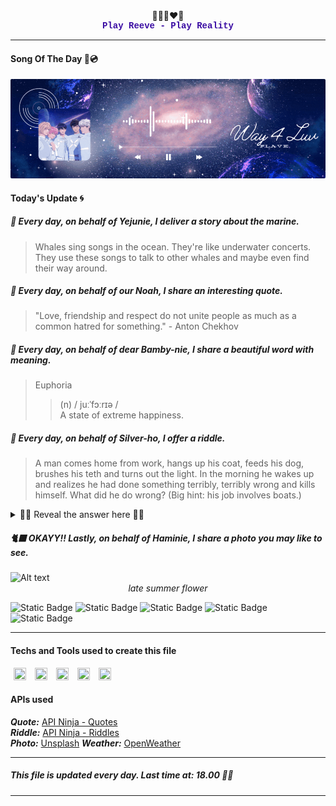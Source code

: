 <div style="text-align: center;">
    💙💜💗❤️🖤
</div>
<div style="text-align: center; font-family: Courier; font-weight: bold; color: #3a0ca3">
    Play Reeve - Play Reality
</div>

---

#### Song Of The Day 🌌💿

<div align="center">
        <img src="lib/images/way4luv.gif"S style="border-radius: 2px;">
    </div>

#### Today's Update 🌀

##### 🐬 Every day, on behalf of Yejunie, I deliver a story about the marine.

> Whales sing songs in the ocean. They're like underwater concerts. They use these songs to talk to other whales and maybe even find their way around.

##### 🦙 Every day, on behalf of our Noah, I share an interesting quote.

> "Love, friendship and respect do not unite people as much as a common hatred for something." - Anton Chekhov

##### 🦌 Every day, on behalf of dear Bamby-nie, I share a beautiful word with meaning.

> Euphoria
>
> > (n) / juːˈfɔːrɪə /  
> > A state of extreme happiness.

##### 🐺 Every day, on behalf of Silver-ho, I offer a riddle.

> A man comes home from work, hangs up his coat, feeds his dog, brushes his teth and turns out the light. In the morning he wakes up and realizes he had done something terribly, terribly wrong and kills himself. What did he do wrong? (Big hint: his job involves boats.)

<details close>

<summary>🕺🏻 Reveal the answer here 🕺🏻</summary>
<br>
The man was a lighthouse operator (which also means that he lives in the lighthouse). When he turned out the light he turned out the lighthouse light, resulting in several boat crashes overnight. He knew he was responsible, and would be in lots of trouble so he killed himself.
</details>

##### 🐈‍⬛ OKAYY!! Lastly, on behalf of Haminie, I share a photo you may like to see.

<img src="https://images.unsplash.com/photo-1601126374163-29f78d5e6d9c?crop=entropy&cs=tinysrgb&fit=max&fm=jpg&ixid=M3w1OTY5NzZ8MHwxfHJhbmRvbXx8fHx8fHx8fDE3MTQ2NjEzNzZ8&ixlib=rb-4.0.3&q=80&w=1080" alt="Alt text" style="width:1050px;">
<div style="text-align: center;font-style: italic; font-size:12">
    late summer flower
</div>

![Static Badge](https://img.shields.io/badge/%EB%82%A8%EC%98%88%EC%A4%80-Nam_Yejun-blue?style=flat&label=%EB%82%A8%EC%98%88%EC%A4%80&labelColor=black)
![Static Badge](https://img.shields.io/badge/%ED%95%9C%EB%85%B8%EC%95%84-Han_Noah-purple?style=flat&label=%EB%82%A8%EC%98%88%EC%A4%80&labelColor=black)
![Static Badge](https://img.shields.io/badge/%EC%B1%84%EB%B4%89%EA%B5%AC-Chae_Bonggu-pink?style=flat&labelColor=black)
![Static Badge](https://img.shields.io/badge/%EB%8F%84%EC%9D%80%ED%98%B8-Do_Eunho-red?style=flat&labelColor=black)
![Static Badge](https://img.shields.io/badge/%EC%9C%A0%ED%95%98%EB%AF%BC-Yu_Hamin-green?style=flat&labelColor=black)

---

#### Techs and Tools used to create this file

<img height="20" width="20" style="margin: 0px 5px;" src="https://cdn.jsdelivr.net/npm/simple-icons@v11/icons/markdown.svg" />
<img height="20" width="20" style="margin: 0px 5px;" src="https://cdn.jsdelivr.net/npm/simple-icons@v11/icons/githubactions.svg" />
<img height="20" width="20" style="margin: 0px 5px;" src="https://cdn.jsdelivr.net/npm/simple-icons@v11/icons/canva.svg" />
<img height="20" width="20" style="margin: 0px 5px;" src="https://cdn.jsdelivr.net/npm/simple-icons@v11/icons/typescript.svg" />
<img height="20" width="20" style="margin: 0px 5px;" src="https://cdn.jsdelivr.net/npm/simple-icons@v11/icons/unsplash.svg" />

#### APIs used

**_Quote:_** [API Ninja - Quotes](https://api-ninjas.com/api/quotes)<br>
**_Riddle:_** [API Ninja - Riddles](https://api-ninjas.com/api/riddles)<br>
**_Photo:_** [Unsplash](https://unsplash.com/developers)
**_Weather:_** [OpenWeather](https://openweathermap.org)

---

##### This file is updated every day. Last time at: 18.00 🐢💚

---
